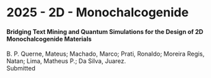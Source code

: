 # 2025 - 2D - Monochalcogenide

<h4>Bridging Text Mining and Quantum Simulations for the Design of 2D Monochalcogenide Materials</h4>
</h6>B. P. Querne, Mateus; Machado, Marco; Prati, Ronaldo; Moreira Regis, Natan; Lima, Matheus P.; Da Silva, Juarez.</h6>
<br />
<h7>Submitted</h7>

